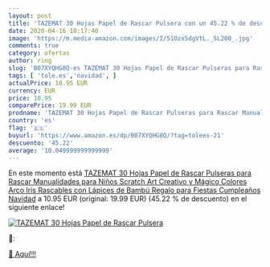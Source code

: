```yaml
---
layout: post
title: 'TAZEMAT 30 Hojas Papel de Rascar Pulsera con un 45.22 % de descuento'
date: 2020-04-16 18:17:40
image: 'https://m.media-amazon.com/images/I/51Ozx5dgVtL._SL200_.jpg'
comments: true
category: ofertas
author: ring
slug: 'B07XYQHG8Q-es TAZEMAT 30 Hojas Papel de Rascar Pulseras para Rascar...'
tags: [ 'tole.es','navidad', ]
actualPrice: 10.95 EUR
currency: EUR
price: 10.95
comparePrice: 19.99 EUR
prodname: 'TAZEMAT 30 Hojas Papel de Rascar Pulseras para Rascar Manualidades para Niños Scratch Art Creativo y Mágico Colores Arco Iris Rascables con Lápices de Bambú Regalo para Fiestas Cumpleaños Navidad'
country: 'es'
flag: '🇪🇸'
buyurl: 'https://www.amazon.es/dp/B07XYQHG8Q/?tag=tolees-21'
descuento: '45.22'
average: '10.049999999999999'
---
```


En este momento está [TAZEMAT 30 Hojas Papel de Rascar Pulseras para Rascar Manualidades para Niños Scratch Art Creativo y Mágico Colores Arco Iris Rascables con Lápices de Bambú Regalo para Fiestas Cumpleaños Navidad](https://www.amazon.es/dp/B07XYQHG8Q/?tag=tolees-21) a 10.95 EUR (original: 19.99 EUR) (45.22 %  de descuento) en el siguiente enlace!

[![TAZEMAT 30 Hojas Papel de Rascar Pulsera](https://m.media-amazon.com/images/I/51Ozx5dgVtL._SL200_.jpg)](https://www.amazon.es/dp/B07XYQHG8Q/?tag=tolees-21)

🔎:


[🛒 Aquí!!!](https://www.amazon.es/dp/B07XYQHG8Q/?tag=tolees-21)

